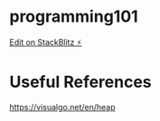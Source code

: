# programming101

[Edit on StackBlitz ⚡️](https://stackblitz.com/edit/js-abwszp)

# Useful References

https://visualgo.net/en/heap
